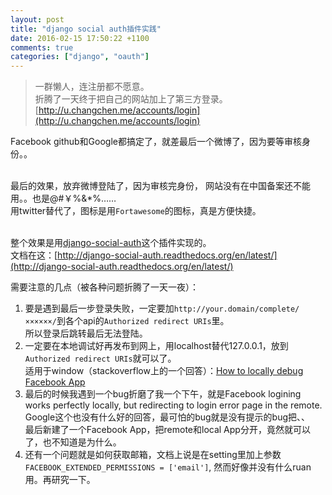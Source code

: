 ```yaml
---
layout: post
title: "django social auth插件实践"
date: 2016-02-15 17:50:22 +1100
comments: true
categories: ["django", "oauth"]
---
```


> 一群懒人，连注册都不愿意。    
折腾了一天终于把自己的网站加上了第三方登录。    
[http://u.changchen.me/accounts/login](http://u.changchen.me/accounts/login)
<!--more-->

Facebook github和Google都搞定了，就差最后一个微博了，因为要等审核身份。。    
<img  style="max-height:300px" class="lazy" data-original="/images/blog/160215_django_social_auth/title.jpg">     
<br>

最后的效果，放弃微博登陆了，因为审核完身份，
网站没有在中国备案还不能用。。也是@#￥%&*%……     
用twitter替代了，图标是用`Fortawesome`的图标，真是方便快捷。  
<img  style="max-height:350px" class="lazy" data-original="/images/blog/160215_django_social_auth/final_django_social.jpg">     
<br>

整个效果是用[django-social-auth](https://github.com/omab/django-social-auth)这个插件实现的。    
文档在这：[http://django-social-auth.readthedocs.org/en/latest/](http://django-social-auth.readthedocs.org/en/latest/)

需要注意的几点（被各种问题折腾了一天一夜）：   
1. 要是遇到最后一步登录失败，一定要加`http://your.domain/complete/××××××/`到各个api的`Authorized redirect URIs`里。    
所以登录后跳转最后无法登陆。    
2. 一定要在本地调试好再发布到网上，用localhost替代127.0.0.1，放到`Authorized redirect URIs`就可以了。   
适用于window（stackoverflow上的一个回答）：[How to locally debug Facebook App](http://stackoverflow.com/questions/8798016/how-to-locally-debug-facebook-php-apps)   
3. 最后的时候我遇到一个bug折磨了我一个下午，就是Facebook logining works perfectly locally, but redirecting to login error page in the remote.     
Google这个也没有什么好的回答，最可怕的bug就是没有提示的bug把、、   
最后新建了一个Facebook App，把remote和local App分开，竟然就可以了，也不知道是为什么。     
4. 还有一个问题就是如何获取邮箱，文档上说是在setting里加上参数`FACEBOOK_EXTENDED_PERMISSIONS = ['email']`, 然而好像并没有什么ruan用。再研究一下。    

